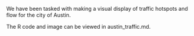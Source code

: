 We have been tasked with making a visual display of traffic hotspots and flow for the city of Austin. 

The R code and image can be viewed in austin_traffic.md.
